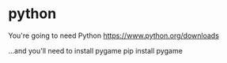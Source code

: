 # python

You're going to need Python https://www.python.org/downloads



...and you'll need to install pygame pip install pygame
